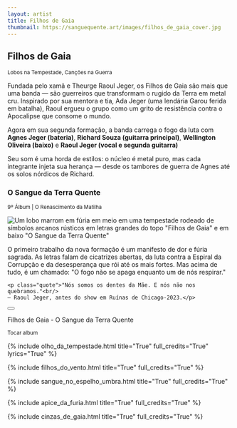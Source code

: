 ```yaml
---
layout: artist
title: Filhos de Gaia
thumbnail: https://sanguequente.art/images/filhos_de_gaia_cover.jpg
---
```


## Filhos de Gaia

<small>Lobos na Tempestade, Canções na Guerra</small>

Fundada pelo xamã e Theurge Raoul Jeger, os Filhos de Gaia são mais que uma banda — são guerreiros que transformam o rugido da Terra em metal cru. Inspirado por sua mentora e tia, Ada Jeger (uma lendária Garou ferida em batalha), Raoul ergueu o grupo como um grito de resistência contra o Apocalipse que consome o mundo.

Agora em sua segunda formação, a banda carrega o fogo da luta com **Agnes Jeger (bateria)**, **Richard Souza (guitarra principal)**, **Wellington Oliveira (baixo)** e **Raoul Jeger (vocal e segunda guitarra)**

Seu som é uma horda de estilos: o núcleo é metal puro, mas cada integrante injeta sua herança — desde os tambores de guerra de Agnes até os solos nórdicos de Richard.

### O Sangue da Terra Quente

<small>9º Álbum | O Renascimento da Matilha</small>

<div class="album">
  <div class="cover">
    <img
      src="{{ site.baseurl }}/images/filhos_de_gaia_cover_feature.jpg"
      alt='Um lobo marrom em fúria em meio em uma tempestade rodeado de símbolos arcanos rústicos em letras grandes do topo "Filhos de Gaia" e em baixo "O Sangue da Terra Quente"'
    />
  </div>

  <div class="description">
    <p>O primeiro trabalho da nova formação é um manifesto de dor e fúria sagrada. As letras falam de cicatrizes abertas, da luta contra a Espiral da Corrupção e da desesperança que rói até os mais fortes. Mas acima de tudo, é um chamado: "O fogo não se apaga enquanto um de nós respirar."</p>

    <p class="quote">"Nós somos os dentes da Mãe. E nós não nos quebramos."<br/>
    — Raoul Jeger, antes do show em Ruínas de Chicago-2023.</p>

  </div>
</div>

<div class="playAll">
  <button onclick="playAudios()">
    <div class="arrow-right"></div>
  </button>
  <div class="summary">
    <p>Filhos de Gaia - O Sangue da Terra Quente</p>
    <small>Tocar album</small>
  </div>
</div>

{% include olho_da_tempestade.html title="True" full_credits="True" lyrics="True" %}

{% include filhos_do_vento.html title="True" full_credits="True" %}

{% include sangue_no_espelho_umbra.html title="True" full_credits="True" %}

{% include apice_da_furia.html title="True" full_credits="True" %}

{% include cinzas_de_gaia.html title="True" full_credits="True" %}
